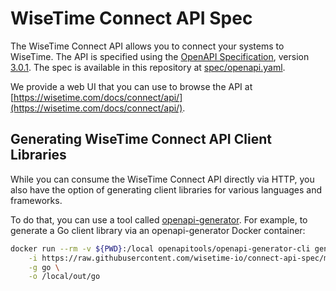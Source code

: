 # WiseTime Connect API Spec

The WiseTime Connect API allows you to connect your systems to WiseTime. The API is specified using the [OpenAPI Specification](https://github.com/OAI/OpenAPI-Specification), version [3.0.1](https://github.com/OAI/OpenAPI-Specification/blob/master/versions/3.0.1.md). The spec is available in this repository at [spec/openapi.yaml](spec/openapi.yaml).

We provide a web UI that you can use to browse the API at [https://wisetime.com/docs/connect/api/](https://wisetime.com/docs/connect/api/).

## Generating WiseTime Connect API Client Libraries

While you can consume the WiseTime Connect API directly via HTTP, you also have the option of generating client libraries for various languages and frameworks.

To do that, you can use a tool called [openapi-generator](https://github.com/OpenAPITools/openapi-generator). For example, to generate a Go client library via an openapi-generator Docker container:

```sh
docker run --rm -v ${PWD}:/local openapitools/openapi-generator-cli generate \
    -i https://raw.githubusercontent.com/wisetime-io/connect-api-spec/master/spec/openapi.yaml \
    -g go \
    -o /local/out/go
```
